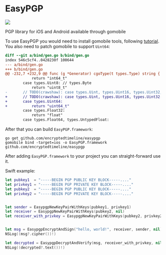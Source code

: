 # EasyPGP
<a href="https://godoc.org/github.com/EncryptedTimeline/EasyPGP"><img src="https://godoc.org/github.com/encryptedtimeline/easypgp?status.svg"></a>

PGP library for iOS and Android available through gomobile

To use EasyPGP you would need to install gomobile tools, following [tutorial](https://github.com/golang/go/wiki/Mobile).
You also need to patch gomobile to support `Uint64`:
```patch
diff --git a/bind/gen.go b/bind/gen.go
index 546c5cf4..0428230f 100644
--- a/bind/gen.go
+++ b/bind/gen.go
@@ -232,7 +232,9 @@ func (g *Generator) cgoType(t types.Type) string {
 			return "int64_t"
 		case types.Uint8: // types.Byte
 			return "uint8_t"
-		// TODO(crawshaw): case types.Uint, types.Uint16, types.Uint32, types.Uint64:
+		// TODO(crawshaw): case types.Uint, types.Uint16, types.Uint32:
+		case types.Uint64:
+			return "uint64_t"
 		case types.Float32:
 			return "float"
 		case types.Float64, types.UntypedFloat:
```


After that you can build `EasyPGP.framework`:

```
go get github.com/encryptedtimeline/easypgp
gomobile bind -target=ios -o EasyPGP.framework  github.com/encryptedtimeline/easypgp
```

After adding `EasyPGP.framework` to your project you can straight-forward use it.

Swift example:

```swift
let pubkey1  = "-----BEGIN PGP PUBLIC KEY BLOCK-----...."
let privkey1 = "-----BEGIN PGP PRIVATE KEY BLOCK-----...."
let pubkey2  = "-----BEGIN PGP PUBLIC KEY BLOCK-----...."
let privkey2 = "-----BEGIN PGP PRIVATE KEY BLOCK-----...."


let sender = EasypgpNewKeyPairWithKeys(pubkey1, privkey1)
let receiver = EasypgpNewKeyPairWithKeys(pubkey2, nil)
let receiver_with_privkey = EasypgpNewKeyPairWithKeys(pubkey2, privkey2)


let msg = EasypgpEncryptAndSign("hello, world!", receiver, sender, nil)
NSLog((msg?.cipher())!)

let decrypted = EasypgpDecryptAndVerify(msg, receiver_with_privkey, nil)
NSLog((decrypted?.text())!)
```
